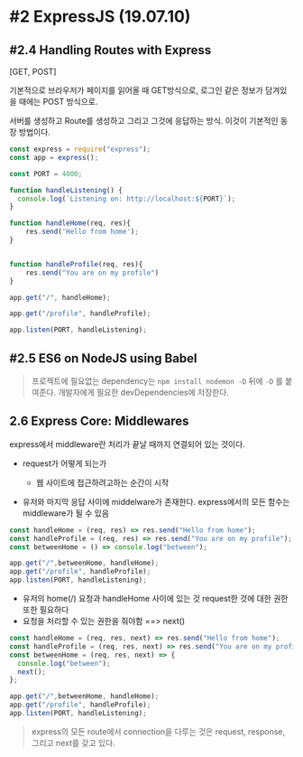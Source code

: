 # #2 ExpressJS (19.07.10)



## #2.4 Handling Routes with Express

[GET, POST]

기본적으로 브라우저가 페이지를 읽어올 때 GET방식으로, 로그인 같은 정보가 담겨있을 때에는 POST 방식으로.

서버를 생성하고 Route를 생성하고 그리고 그것에 응답하는 방식. 이것이 기본적인 동장 방법이다.

```js
const express = require("express");
const app = express();

const PORT = 4000;

function handleListening() {
  console.log(`Listening on: http://localhost:${PORT}`);
}

function handleHome(req, res){
    res.send('Hello from home');
}


function handleProfile(req, res){
    res.send("You are on my profile")
}

app.get("/", handleHome);

app.get("/profile", handleProfile);

app.listen(PORT, handleListening);
```





## #2.5 ES6 on NodeJS using Babel

> 프로젝트에 필요없는  dependency는 `npm install nodemon -D` 뒤에 `-D` 를 붙여준다. 개발자에게 필요한 devDependencies에 저장한다. 





## 2.6 Express Core: Middlewares

express에서 middleware란 처리가 끝날 때까지 연결되어 있는 것이다. 

- request가 어떻게 되는가
  - 웹 사이트에 접근하려고하는 순간이 시작

- 유저와 마지막 응답 사이에 middelware가 존재한다. express에서의 모든 함수는 middleware가 될 수 있음

```js
const handleHome = (req, res) => res.send("Hello from home");
const handleProfile = (req, res) => res.send("You are on my profile");
const betweenHome = () => console.log("between");

app.get("/",betweenHome, handleHome);
app.get("/profile", handleProfile);
app.listen(PORT, handleListening);
```

- 유저의 home(/) 요청과 handleHome 사이에 있는 것 request한 것에 대한 권한 또한 필요하다
- 요청을 처리할 수 있는 권한을 줘야함 ==> next()



```js
const handleHome = (req, res, next) => res.send("Hello from home");
const handleProfile = (req, res, next) => res.send("You are on my profile");
const betweenHome = (req, res, next) => {
  console.log("between");
  next();
};

app.get("/",betweenHome, handleHome);
app.get("/profile", handleProfile);
app.listen(PORT, handleListening);
```

> express의 모든 route에서 connection을 다루는 것은 request, response, 그리고 next를 갖고 있다.